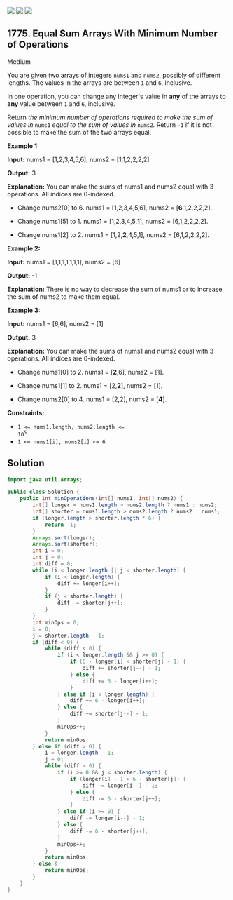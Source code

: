 [![](https://img.shields.io/github/stars/javadev/LeetCode-in-Java?label=Stars&style=flat-square)](https://github.com/javadev/LeetCode-in-Java)
[![](https://img.shields.io/github/forks/javadev/LeetCode-in-Java?label=Fork%20me%20on%20GitHub%20&style=flat-square)](https://github.com/javadev/LeetCode-in-Java/fork)
[![](https://img.shields.io/badge/-LeetCode%20in%20Kotlin-blue?style=flat-square)](https://github.com/javadev/LeetCode-in-Kotlin)

## 1775\. Equal Sum Arrays With Minimum Number of Operations

Medium

You are given two arrays of integers `nums1` and `nums2`, possibly of different lengths. The values in the arrays are between `1` and `6`, inclusive.

In one operation, you can change any integer's value in **any** of the arrays to **any** value between `1` and `6`, inclusive.

Return _the minimum number of operations required to make the sum of values in_ `nums1` _equal to the sum of values in_ `nums2`_._ Return `-1` if it is not possible to make the sum of the two arrays equal.

**Example 1:**

**Input:** nums1 = [1,2,3,4,5,6], nums2 = [1,1,2,2,2,2]

**Output:** 3

**Explanation:** You can make the sums of nums1 and nums2 equal with 3 operations. All indices are 0-indexed.

- Change nums2[0] to 6. nums1 = [1,2,3,4,5,6], nums2 = [**6**,1,2,2,2,2]. 

- Change nums1[5] to 1. nums1 = [1,2,3,4,5,**1**], nums2 = [6,1,2,2,2,2].

- Change nums1[2] to 2. nums1 = [1,2,**2**,4,5,1], nums2 = [6,1,2,2,2,2].

**Example 2:**

**Input:** nums1 = [1,1,1,1,1,1,1], nums2 = [6]

**Output:** -1

**Explanation:** There is no way to decrease the sum of nums1 or to increase the sum of nums2 to make them equal.

**Example 3:**

**Input:** nums1 = [6,6], nums2 = [1]

**Output:** 3

**Explanation:** You can make the sums of nums1 and nums2 equal with 3 operations. All indices are 0-indexed. 

- Change nums1[0] to 2. nums1 = [**2**,6], nums2 = [1]. 

- Change nums1[1] to 2. nums1 = [2,**2**], nums2 = [1].

- Change nums2[0] to 4. nums1 = [2,2], nums2 = [**4**].

**Constraints:**

*   <code>1 <= nums1.length, nums2.length <= 10<sup>5</sup></code>
*   `1 <= nums1[i], nums2[i] <= 6`

## Solution

```java
import java.util.Arrays;

public class Solution {
    public int minOperations(int[] nums1, int[] nums2) {
        int[] longer = nums1.length > nums2.length ? nums1 : nums2;
        int[] shorter = nums1.length > nums2.length ? nums2 : nums1;
        if (longer.length > shorter.length * 6) {
            return -1;
        }
        Arrays.sort(longer);
        Arrays.sort(shorter);
        int i = 0;
        int j = 0;
        int diff = 0;
        while (i < longer.length || j < shorter.length) {
            if (i < longer.length) {
                diff += longer[i++];
            }
            if (j < shorter.length) {
                diff -= shorter[j++];
            }
        }
        int minOps = 0;
        i = 0;
        j = shorter.length - 1;
        if (diff < 0) {
            while (diff < 0) {
                if (i < longer.length && j >= 0) {
                    if (6 - longer[i] < shorter[j] - 1) {
                        diff += shorter[j--] - 1;
                    } else {
                        diff += 6 - longer[i++];
                    }
                } else if (i < longer.length) {
                    diff += 6 - longer[i++];
                } else {
                    diff += shorter[j--] - 1;
                }
                minOps++;
            }
            return minOps;
        } else if (diff > 0) {
            i = longer.length - 1;
            j = 0;
            while (diff > 0) {
                if (i >= 0 && j < shorter.length) {
                    if (longer[i] - 1 > 6 - shorter[j]) {
                        diff -= longer[i--] - 1;
                    } else {
                        diff -= 6 - shorter[j++];
                    }
                } else if (i >= 0) {
                    diff -= longer[i--] - 1;
                } else {
                    diff -= 6 - shorter[j++];
                }
                minOps++;
            }
            return minOps;
        } else {
            return minOps;
        }
    }
}
```